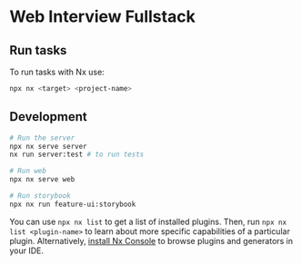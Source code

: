 # Web Interview Fullstack

## Run tasks

To run tasks with Nx use:

```sh
npx nx <target> <project-name>
```

## Development

```sh
# Run the server
npx nx serve server
nx run server:test # to run tests

# Run web
npx nx serve web

# Run storybook
npx nx run feature-ui:storybook
```

You can use `npx nx list` to get a list of installed plugins. Then, run `npx nx list <plugin-name>` to learn about more specific capabilities of a particular plugin. Alternatively, [install Nx Console](https://nx.dev/getting-started/editor-setup?utm_source=nx_project&utm_medium=readme&utm_campaign=nx_projects) to browse plugins and generators in your IDE.
